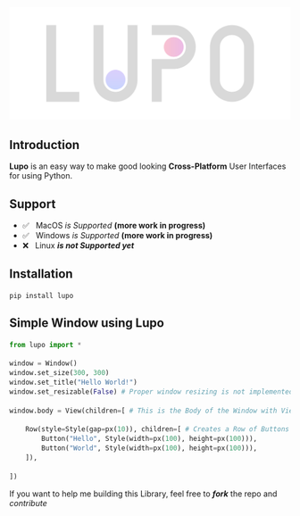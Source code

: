 <div align="center">
  <a>
    <img src="https://raw.githubusercontent.com/anthonyhfm/Lupo/master/lupo.svg">
  </a>
</div>

## Introduction
**Lupo** is an easy way to make good looking **Cross-Platform** User Interfaces for using Python.

## Support

- ✅ &nbsp; MacOS _is Supported_ **(more work in progress)**
- ✅️ &nbsp; Windows _is Supported_ **(more work in progress)**
- ❌️ &nbsp; Linux ***is not Supported yet***

## Installation

````
pip install lupo
````

## Simple Window using Lupo

```python
from lupo import *

window = Window()
window.set_size(300, 300)
window.set_title("Hello World!")
window.set_resizable(False) # Proper window resizing is not implemented in the current Version of Lupo (disable it for good)

window.body = View(children=[ # This is the Body of the Window with Views and Children
    
    Row(style=Style(gap=px(10)), children=[ # Creates a Row of Buttons with a 10 pixel Gap in between
        Button("Hello", Style(width=px(100), height=px(100))),
        Button("World", Style(width=px(100), height=px(100))),
    ]),
    
])
```

If you want to help me building this Library, feel free to ***fork*** the repo and _contribute_